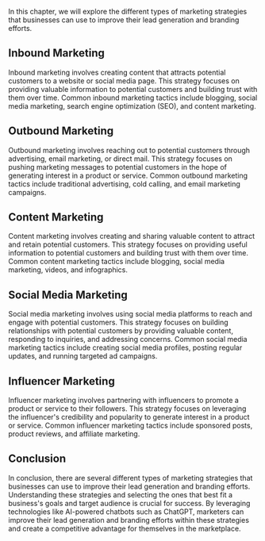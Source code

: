 

In this chapter, we will explore the different types of marketing strategies that businesses can use to improve their lead generation and branding efforts.

Inbound Marketing
-----------------

Inbound marketing involves creating content that attracts potential customers to a website or social media page. This strategy focuses on providing valuable information to potential customers and building trust with them over time. Common inbound marketing tactics include blogging, social media marketing, search engine optimization (SEO), and content marketing.

Outbound Marketing
------------------

Outbound marketing involves reaching out to potential customers through advertising, email marketing, or direct mail. This strategy focuses on pushing marketing messages to potential customers in the hope of generating interest in a product or service. Common outbound marketing tactics include traditional advertising, cold calling, and email marketing campaigns.

Content Marketing
-----------------

Content marketing involves creating and sharing valuable content to attract and retain potential customers. This strategy focuses on providing useful information to potential customers and building trust with them over time. Common content marketing tactics include blogging, social media marketing, videos, and infographics.

Social Media Marketing
----------------------

Social media marketing involves using social media platforms to reach and engage with potential customers. This strategy focuses on building relationships with potential customers by providing valuable content, responding to inquiries, and addressing concerns. Common social media marketing tactics include creating social media profiles, posting regular updates, and running targeted ad campaigns.

Influencer Marketing
--------------------

Influencer marketing involves partnering with influencers to promote a product or service to their followers. This strategy focuses on leveraging the influencer's credibility and popularity to generate interest in a product or service. Common influencer marketing tactics include sponsored posts, product reviews, and affiliate marketing.

Conclusion
----------

In conclusion, there are several different types of marketing strategies that businesses can use to improve their lead generation and branding efforts. Understanding these strategies and selecting the ones that best fit a business's goals and target audience is crucial for success. By leveraging technologies like AI-powered chatbots such as ChatGPT, marketers can improve their lead generation and branding efforts within these strategies and create a competitive advantage for themselves in the marketplace.
